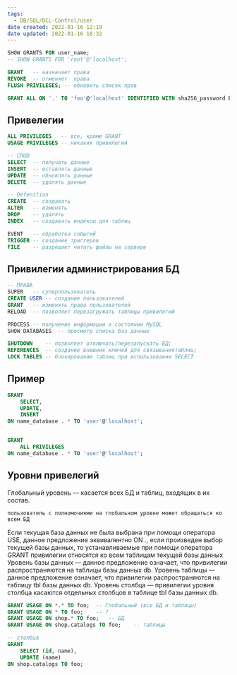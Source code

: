 ```yaml
---
tags:
  - DB/SQL/DCL-Control/user
date created: 2022-01-16 12:19
date updated: 2022-01-16 18:32
---
```


```sql
SHOW GRANTS FOR user_name;
-- SHOW GRANTS FOR 'root'@'localhost';

GRANT 	-- назначает права
REVOKE	-- отменяет  права
FLUSH PRIVILEGES; -- обновить список прав

GRANT ALL ON '.' TO 'foo'@'localhost' IDENTIFIED WITH sha256_password BY 'pass';
```

## Привелегии

```sql
ALL PRIVILEGES 	 -- все, кроме GRANT
USAGE PRIVILEGES -- никаких привилегий

-- CRUD
SELECT 	-- получать данные 
INSERT 	-- вставлять данные 
UPDATE 	-- обновлять данные 
DELETE 	-- удалять данные 

-- Defenition
CREATE 	-- создавать
ALTER 	-- изменять
DROP 	-- удалять
INDEX 	-- создавать индексы для таблиц

EVENT 	-- обработка событий
TRIGGER -- создание триггеров
FILE 	-- разрешает читать файлы на сервере
```

## Привилегии администрирования БД
```sql
-- ПРАВА
SUPER	-- суперпользователь
CREATE USER	-- создание пользователей
GRANT	-- изменять права пользователей
RELOAD	-- позволяет перезагружать таблицы привилегий

PROCESS	-- получение информации о состоянии MySQL
SHOW DATABASES	-- просмотр списка баз данных

SHUTDOWN	-- позволяет отключать/перезапускать БД;
REFERENCES	-- создание внешних ключей для связываниятаблиц;
LOCK TABLES	-- блокирование таблиц при использовании SELECT
```

## Пример
```sql
GRANT 
	SELECT,
	UPDATE,
	INSERT 
ON name_database . * TO 'user'@'localhost';


GRANT 
	ALL PRIVILEGES 
ON name_database . * TO 'user'@'localhost';
```

## Уровни привелегий

Глобальный уровень — касается всех БД и таблиц, входящих в их состав. 

	пользователь с полномочиями на глобальном уровне может обращаться ко всем БД
	
Если текущая база данных не была выбрана при помощи оператора USE, данное предложение эквивалентно ON *.*, если произведен выбор текущей базы данных, то устанавливаемые при помощи оператора GRANT привилегии относятся ко всем таблицам текущей базы данных
Уровень базы данных — данное предложение означает, что привилегии распространяются на таблицы базы данных db.
Уровень таблицы — данное предложение означает, что привилегии распространяются на таблицу tbl базы данных db.
Уровень столбца — привилегии уровня столбца касаются отдельных столбцов в таблице tbl базы данных db.


```sql
GRANT USAGE ON *.* TO foo; 	-- Глобальный (все БД и таблицы)
GRANT USAGE ON * TO foo;	-- ?
GRANT USAGE ON shop.* TO foo;	-- БД 
GRANT USAGE ON shop.catalogs TO foo;	-- таблицы

-- столбца
GRANT 
	SELECT (id, name), 
	UPDATE (name) 
ON shop.catalogs TO foo; 

```
